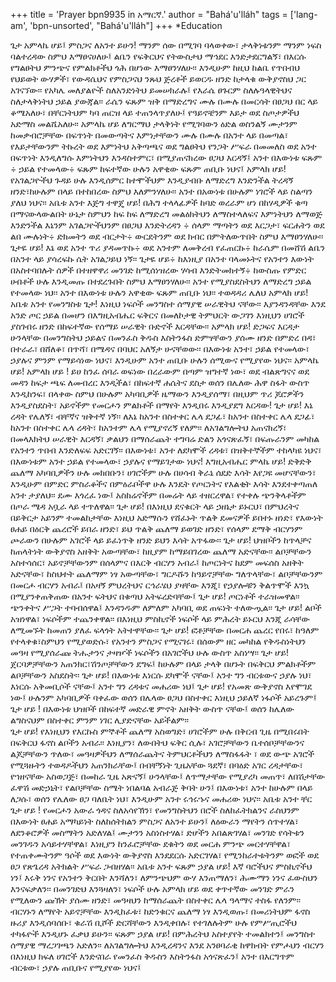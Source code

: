 +++
title = 'Prayer bpn9935 in አማርኛ.'
author = "Bahá'u'lláh"
tags = ['lang-am', 'bpn-unsorted', "Bahá'u'lláh"]
+++
*Education

ጌታ አምላኬ ሆይ፤ ምስጋና ለአንተ ይሁን! ማንም ሰው በሚገባ ባላወቀው፣ ታላቅነቱንም ማንም ነፍስ ባልተረዳው ስምህ እማፀናሀለሁ፤ ልቤን የፍቅርህና የትውስታህ ማኅደር እንድታደርግልኝ፣ በእርሱ የግልፀትህ ምንጭና የምልክቶችህ ጎሕ በሆነው እማፀንሃለሁ፡፡ እንዲሁም ከዚህ ከልቤ የጥበብህ የህይወት ውሃዎች፣ የውዳሴህና የምስጋናህ ንጹህ ጅረቶች ይወርዱ ዘንድ  ከታላቁ ውቅያኖስህ ጋር አገናኘው፡፡ 
	የአካሌ መለያልዮች ስለአንድነትህ ይመሠክራሉ፤ የእራሴ ፀጉርም ስለሉዓላዊትህና ስለታላቅነትህ ኃይል ያውጃል፡፡ ራሴን ፍጹም ዝቅ በማድረግና ሙሉ በሙሉ በመርሳት በፀጋህ በር ላይ ቆሜአለሁ፣ በቸርነትህም ካባ ጠርዝ ላይ ተጠንላጥያለሁ፤ የዓይኖቼንም  እይታ ወደ ስጦታዎችህ አድማስ መልሼአለሁ፡፡
	አምላኬ ሆይ ለግርማህ ታላቅነት የሚገባውን  ዕድል ወስንልኝ ሙታንም ከመቃብሮቻቸው በፍጥነት በመውጣትና እምነታቸውን ሙሉ በሙሉ በአንተ ላይ  በመጣል፣ የእይታቸውንም ትኩረት ወደ እምነትህ አቅጣጫና ወደ ግልፀትህ የንጋት ሥፍራ በመመለስ  ወደ አንተ በፍጥነት እንዲለግሱ እምነትህን  እንዳስተምር፣ በሚያጠናክረው ፀጋህ እርዳኝ፤
	አንተ በእውነቱ ፍጹም ÷ ኃይል የተመላው÷ ፍጹም ከፍተኛው ሁሉን አዋቂው ፍጹም ጠቢቡ ነህና፤
	አምላክ ሆይ! የአገልጋዮችህ ጉዳይ ሁሉ እንዲሰምር ከተሞችህም እንዲያብቡ ለማድረግ እንድንችል ትረዳኝ ዘንድ፣ከሁሉም በላይ በተከበረው ስምህ እለምንሃለሁ፡፡ አንተ በአውነቱ በሁሉም ነገሮች ላይ ስልጣን ያለህ ነህና፡፡ አቤቱ አንተ እጅግ ተዋጄ ሆይ! በሕግ ተላላፊዎች ከባድ ወረራም ሆነ በከሃዲዎች ቁጣ በማናውላውልበት ሁኔታ ስምህን ከፍ ከፍ  ለማድረግ መልዕክትህን ለማስተላለፍና እምነትህን ለማወጅ እንድንችል እኔንም አገልጋዮችህንም በፀጋህ እንድትረዳን ÷ ሰላም ማጣትን ወደ እርጋታ፣ ፍርሐትን ወደ ልበ ሙሉነት÷ ድክመትን ወደ ብርታት÷ ውርደትንም ወደ ክብር በምትለውጥበት ስምህ እማፀንሃለሁ፡፡ 
	ጌታዬ  ሆይ! እኔ ወደ አንተ ጥሪ ያዳመጥኩ÷ ወደ አንተም ለመቅረብ የፈጠርኩ÷ ከራሴም በመሸሽ ልቤን በአንተ ላይ ያሳረፍኩ ሴት አገልጋይህ ነኝ፡፡ ጌታዬ ሆይ÷ ከእነዚያ በአንተ ባላመኑትና የአንተን እውነት በአስተባበሉት ሰዎች በተዘዋዋሪ መንገድ ከሚሰነዝረው ሃሳብ እንድትመክተኝ÷ ከውስጡ የምድር ሀብቶች ሁሉ እንዲመጡ በተደረጉበት ስምህ እማፀንሃለሁ፡፡  አንተ የሚያስደስትህን ለማድረግ ኃይል የተመላው ነህ፡፡  አንተ በእውነቱ ሁሉን አዋቂው  ፍጹም ጠቢቡ ነህ፡፡
	ተወዳዳሪ ሌለህ አምላክ ሆይ! አቤቱ አንተ የመንግስቱ ጌታ! እነዚህ ነፍሶች መንግስተ ሰማያዊ ሠራዊትህ ናቸው፡፡ እያንዳንዳቸው እንደ አንድ ጦር ኃይል በመሆን በእግዚአብሔር ፍቅርና በመለኮታዊ ትምህርት ውጋገን እነዚህን ሀገሮች ያስገብሩ ዘንድ በከፍተኛው የሰማይ ሠራዊት ቡድኖች እርዳቸው፡፡
	አምላክ ሆይ! ድጋፍና እርዳታ ሁንላቸው በመንግስትህ ኃይልና በመንፈስ ቅዱስ እስትንፋስ ድምፃቸውን ያሰሙ ዘንድ በምድረ በዳ፣ በተራራ፣ በሸለቆ፣ በጥሻ፣ በሜዳና በባህር አለኝታ ሁናቸወው፡፡
	በእውነቱ አንተ፣ ኃይል የተመላው፣ ኃያሉና ምንም የማይሳነው ነህና፣ እንዲሁም አንተ ጠቢቡ ሁሉን ሰሚውና የሚያየው ነህና፡፡ አምላኬ ሆይ! አምላክ ሆይ ! ይሀ ከንፈ ሰባራ ወፍነው በረራውም በጣም ዝግተኛ ነው፣ ወደ ብልጽግናና ወደ መዳን ከፍታ ጫፍ ለመብረር እንዲችል፣ በከፍተኛ ሐሴትና ደስታ ወሰን በሌለው ሕዋ ስፋት ውስጥ እንዲከንፍ፣ በላቀው ስምህ በሁሉም  አካባቢዎች ዜማውን እንዲያሰማ፣ በዚህም ጥሪ ጆሮዎችን እንዲያስደስት፣ አይኖችም የመርሖን ምልክቶች በማየት  እንዲበሩ እንዲያደግ እርዳው! 
	ጌታ ሆይ! እኔ ረዳት የሌለኝ፣ ብቸኛና ዝቅተኛ ነኝ፡፡ ለእኔ ከአንተ በስተቀር ሌላ ደጋፊ፣ ከአንተ በስተቀር ሌላ ደጋፊ፣ ከአንተ በስተቀር ሌላ ረዳት፣ ከአንተም ሌላ የሚያኖረኝ የለም፡፡ ለአገልግሎትህ አጠናክረኝ፣ በመላእክትህ ሠራዊት እርዳኝ፣ ቃልህን በማሰራጨት ተግባሬ ድልን አጎናጽፈኝ፣ በፍጡራንም መካከል የአንተን ጥበብ እንድለፍፍ አድርገኝ፡፡ በእውነቱ፣ አንተ ለደካሞች ረዳቱ፣ በዝቅተኞችም ተከላካዩ ነህና፣ በእውነቱም አንተ ኃይል የተመላው፣ ኃያሉና የማይገታው ነህና!
	እግዚአብሔር ምላኬ ሆይ! ድቅድቅ ጨለማ አካባቢዎችን ሁሉ መክበቡን፣ ሀገሮችም ሁሉ በሀሳብ ቅራኔ ሰደድ እሳት እየጋዩ መሆናቸውን፣ እንዲሁም በምድር ምስራቆችና በምዕራቦችዋ ሁሉ እንዴት የጦርነትና የእልቂት እሳት እንደተቀጣጠለ አንተ ታያለህ፡፡ ደሙ እጎረፈ ነው፤ አስከሬኖችም በመሬት ላይ ተዘርረዋል፣ የተቀሉ ጭንቅላቶችም በጦራ ሜዳ አቧራ ላይ ተጥለዋል፡፡ 
	ጌታ ሆይ! በእነዚህ ደናቁርት ላይ ኃዘኔታ ይኑርህ፣ በምህረትና በይቅርታ አይንም ተመልከታቸው እነዚህ አድማሱን የሸፈኑት ጥልቅ ደመናዎች ይበተኑ ዘነድ፣ የእውነት ፀሐይ በዕርቅ ጨረሮች ይበራ ዘንድ፣ ይህ ጥልቅ ጨለማ ይወገድ ዘንድ፣ የሰላም ደማቅ ብርሃንም ጮራውን በሁሉም አገሮች ላይ ይፈነጥቅ ዘንድ  ይህን እሳት አጥፋው፡፡
	ጌታ ሆይ! ህዝቦችን ከጥላቻና ከጠላትነት ውቅያኖስ አዘቅት አውጣቸው፣ ከዚያም ከማይበገረው ጨለማ አድናቸው፡፡  ልቦቻቸውን አስተሳሰር፣ አይኖቻቸውንም በሰላምና በእርቅ ብርሃን አብራ፤ ከጦርነትና ከደም መፍሰስ አዘቅት አድናቸው፣ ከስህተት ጨለማም ነፃ አውጣቸው፣ ግርዶሹን ከዓይኖቻቸው ግለጥላቸው፣ ልቦቻቸውንም በመርሖ ብርሃን አብራ፤ በአዛኝ ምህረትህና ርኅራሄህ ያዛቸው እንጂ፣ የኃያሎቹን ቅልጥሞች እንኳ በሚያንቀጠቅጠው በአንተ ፍትህና በቁጣህ አትፍረድባቸው፤
	ጌታ ሆይ! ጦርነቶች ተራዝመዋል፡፡ ጭንቀትና ሥጋት ተባብሰዋል፤ እንዳንዱም ለምለም አካባቢ ወደ ጠፍነት ተለውጧል፡፡ ጌታ ሆይ! ልቦች አዝነዋል፣ ነፍሶችም ተጨንቀዋል፡፡ በእነዚህ ምስኪኖች ነፍሶች ላይ ምሕረት ይኑርህ እንጂ ራሳቸው ለሚመኙት ከመጠን ያለፈ ፍላጎት አትተዋቸው፡፡ 
	ጌታ ሆይ! ፎቶቻቸው በመርሐ ጨረር የበሩ፣ ከዓለም የተላቀቁ፣ስምህን የሚያወድሱ፣ የአንተን ምስጋና የሚናገሩ፣ በሰውም ዘር መካከል የቅዱስነትህን መዓዛ የሚያሰራጩ ትሑታንና ታዛዦች ነፍሶችን በአገሮችህ ሁሉ ውስጥ አስነሣ፡፡
	ጌታ ሆይ! ጀርባዎቻቸውን አጠንክር፣ሽንጦቻቸውን ደግፍ፤ ከሁሉም በላይ ታላቅ በሆኑት በፍቅርህ ምልክቶችም ልቦቻቸውን አስደስት፡፡
	ጌታ ሆይ! በእውነቱ እነርሱ ደካሞች ናቸው፤ አንተ ግን ብርቱውና ኃያሉ ነህ፣ እነርሱ አቅመቢሶች ናቸው፤ አንተ ግን ረዳቱና መሐሪው ነህ፤ ጌታ ሆይ! የአመጽ ውቅያኖስ እየሞገደ ነው፤ ሁሉንም አካባቢዎች ባቀፈው ወሰን በሌላው ፀጋህ በስተቀር እነዚህ ኃይለኛ ነፋሶች አይረጉም፤         
	ጌታ ሆይ ! በእውነቱ ህዝቦች በከፍተኛ መድራዊ ምኖት አዘቅት ውስጥ ናቸው፤ ወሰን ከሌለው ልግስናህም በስተቀር ምንም ነገር ሊያድናቸው አይችልም፡፡          
	ጌታ ሆይ! የእነዚህን  የእርኩስ ምኞቶች ጨለማ አስወግድ፣ ሀገሮችም ሁሉ በቅርብ ጊዜ በሚበሩበት በፍቅርህ ፋኖስ ልቦችን አብራ፡፡ እነዚያን፣ ለውበትህ ፍቅር ሲሉ፣ አገሮቻቸውን ቤተሰቦቻቸውንና ልጆቻቸውን ጥለው፣ መዓዛዎችህን ለማሰራጨትና ትምህርቶችህን ለማስፋፋት ፣ ወደ ውጭ አገሮች  የሚጓዙትን ተወዳዶችህን አጠንክራቸው፤ በብቸኝነት ጊዜአቸው ጓደኛ፣ በባዕድ አገር ረዳታቸው፣ የኀዘናቸው አስወጋጅ፣ በመከራ ጊዜ አጽናኝ፤ ሁንላቸው፤ ለጥማታቸው የሚያረካ መጠጥ፣ ለበሽታቸው ፈዋሽ መድኃኒት፣ የልቦቻቸው ስሜት ነበልባል አብራጅ ቅባት ሁን፤
	በእውነቱ፣ አንተ ከሁሉም በላይ ለጋሱ፣ ወሰን የሌለው ፀጋ ባለቤት ነህ፣ እንዲሁም አንተ ሩኅሩኁና መሐሪው ነህና፡፡ አቤቱ አንተ ቸር ጌታ ሆይ ! የመርሖን አውራ ጎዳና ስለአሳየኽን፣ የመንግስትህን በሮች ስለከፈትክልንና ራስህንም በእውነት ፀሐይ  አማካይነት ስለከሰትክልን ምስጋና ለአንተ ይሁን፤ ለዕውራን  ማየትን ሰጥተሃል፣ ለደንቆሮዎች መስማትን አድለሃል፤ ሙታንን አስነስተሃል፣ ድሆችን አበልጽገሃል፣ መንገድ የሳትቱን መንገዱን አሳይተሃቸዋል፣ እነዚያን ከንፈሮቻቸው ደቁትን ወደ መርሐ ምንጭ መርተሃቸዋል፣ የተጠቀሙትንም ዓሶች ወደ እውነት ውቅያኖስ እንደደርሱ አድርገሃል፣ የሚንከራተቱትንም ወፎች ወደ ፀጋ የጽጌረዳ አትክልት ሥፍራ ጋብዘሃል፡፡ 
	አቤቱ አንተ ፍጹም ኃያል ሆይ! እኛ ባሮችህና ምስኪኖችህ ነን፤ እሩቅ ነንና የአንተን ቅርበት እንሻለን፣ ለምንጭህም ውሃ እንጠማለን፣ ሕሙማን ነንና ፈውስህን እንናፍቃለን፡፡ በመንገድህ እንጓዛለን፣ ነፍሶች ሁሉ አምላክ ሆይ ወደ ቀጥተኛው መንገድ ምራን የሚለውን ጩኽት ያሰሙ ዘንድ፣ መዓዛህን  ከማሰራጨት በስተቀር ሌላ ዓላማና ተስፋ የለንም፡፡ ብርሃኑን ለማየት አይኖቻቸው እንዲከፈቱ፣  ከድንቁርና ጨለማ ነፃ እንዲወጡ፣ በመሪነትህም  ፋኖስ ዙሪያ እንዲሰባሰቡ፣ ቁራሽ ቢሾች ድርሻቸውን እንዲቀበሉ፣ የተገለሉትም ሁሉ የምሥጢሮችህ  ተካፋዮች እንዲሆኑ ፈቃህ ይሁን፡፡
	ፍጹም ኃያል ሆይ! በምሕረትህ አስተያየት ተመልክተን፤ መንግስተ ሰማያዊ ማረጋገጫን አድለን፡፡ ለአገልግሎትህ እንዲረዳንና እንደ አንፀባራቂ ከዋክብት የምሖህን ብርሃን በእነዚህ  ክፍለ ሀገሮች እንድናበራ የመንፈስ ቅዱስን እስትንፋስ አጎናጽፈን፤ አንተ በእርግጥም ብርቱው፣ ኃያሉ ጠቢቡና  የሚያየው ነህና፤
